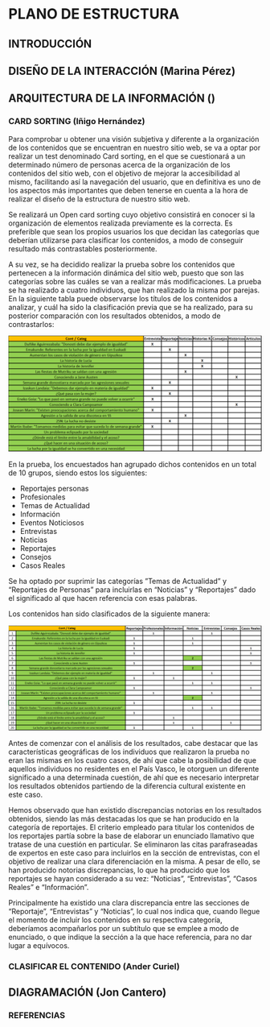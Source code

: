 # PLANO DE ESTRUCTURA 

## INTRODUCCIÓN

## DISEÑO DE LA INTERACCIÓN (Marina Pérez) 

## ARQUITECTURA DE LA INFORMACIÓN ()

### CARD SORTING (Iñigo Hernández)

Para comprobar u obtener una visión subjetiva y diferente a la organización de los contenidos que se encuentran en nuestro sitio web, se va a optar por realizar un test denominado Card sorting, en el que se cuestionará a un determinado número de personas acerca de la organización de los contenidos del sitio web,  con el objetivo de mejorar la accesibilidad al mismo, facilitando así la navegación del usuario, que en definitiva es uno de los aspectos más importantes que deben tenerse en cuenta a la hora de realizar el diseño de la estructura de nuestro sitio web.   

Se realizará un Open card sorting cuyo objetivo consistirá en conocer si la organización de elementos realizada previamente es la correcta. Es preferible que sean los propios usuarios los que decidan las categorías que deberían utilizarse para clasificar los contenidos, a modo de conseguir resultado más contrastables posteriormente.

A su vez, se ha decidido realizar la prueba sobre los contenidos que pertenecen a la información dinámica del sitio web, puesto que son las categorías sobre las cuáles se van a realizar más modificaciones. La prueba se ha realizado a cuatro individuos, que han realizado la misma por parejas. En la siguiente tabla puede observarse los títulos de los contenidos a analizar, y cuál ha sido la clasificación previa que se ha realizado, para su posterior comparación con los resultados obtenidos, a modo de contrastarlos: 

![Clasificación grupal](/3-estructura/clasificaciongrupo.png)

En la prueba, los encuestados han agrupado dichos contenidos en un total de 10 grupos, siendo estos los siguientes: 

* Reportajes personas
* Profesionales
* Temas de Actualidad
* Información
* Eventos Noticiosos
* Entrevistas
* Noticias
* Reportajes
* Consejos
* Casos Reales 

Se ha optado por suprimir las categorías ”Temas de Actualidad” y “Reportajes de Personas” para incluirlas en “Noticias” y “Reportajes” dado el significado al que hacen referencia con esas palabras. 

Los contenidos han sido clasificados de la siguiente manera: 

![Clasificación usuarios](/3-estructura/clasificacionresultados.png)

Antes de comenzar con el análisis de los resultados, cabe destacar que las características geográficas de los individuos que realizaron la prueba no eran las mismas en los cuatro casos, de ahí que cabe la posibilidad de que aquellos individuos no residentes en el País Vasco, le otorguen un diferente significado a una determinada cuestión, de ahí que es necesario interpretar los resultados obtenidos partiendo de la diferencia cultural existente en este caso. 

Hemos observado que han existido discrepancias notorias en los resultados obtenidos, siendo las más destacadas los que se han producido en la categoría de reportajes. El criterio empleado para titular los contenidos de los reportajes partía sobre la base de elaborar un enunciado llamativo que tratase de una cuestión en particular. Se eliminaron las citas parafraseadas de expertos en este caso para incluirlos en la sección de entrevistas, con el objetivo de realizar una clara diferenciación en la misma. A pesar de ello, se han producido notorias discrepancias, lo que ha producido que los reportajes se hayan considerado a su vez: “Noticias”, “Entrevistas”, “Casos Reales” e “Información”.
 
Principalmente ha existido una clara discrepancia entre las secciones de “Reportaje”, “Entrevistas” y “Noticias”, lo cual nos indica que, cuando llegue el momento de incluir los contenidos en su respectiva categoría, deberíamos acompañarlos por un subtítulo que se emplee a modo de enunciado, o que indique la sección a la que hace referencia, para no dar lugar a equívocos. 


### CLASIFICAR EL CONTENIDO (Ander Curiel)

## DIAGRAMACIÓN (Jon Cantero)

### REFERENCIAS

